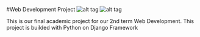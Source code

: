 #Web Development Project
![alt tag](https://img.shields.io/badge/build-passing-brightgreen.svg) ![alt tag](https://img.shields.io/badge/coverage-40%25-yellow.svg)

This is our final academic project for our 2nd term Web Development. This project is builded with Python on Django Framework
